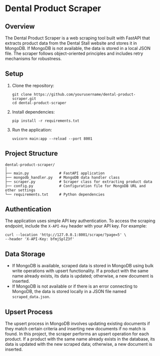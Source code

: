 <!DOCTYPE html>
<html lang="en">
<head>
  <meta charset="UTF-8">
  <meta name="viewport" content="width=device-width, initial-scale=1.0">
  <title>Dental Product Scraper</title>
</head>
<body>
  <h1>Dental Product Scraper</h1>

  <h2>Overview</h2>
  <p>The Dental Product Scraper is a web scraping tool built with FastAPI that extracts product data from the Dental Stall website and stores it in MongoDB. If MongoDB is not available, the data is stored in a local JSON file. The scraper follows object-oriented principles and includes retry mechanisms for robustness.</p>

  <h2>Setup</h2>
  <ol>
    <li>Clone the repository:
      <pre><code>git clone https://github.com/yourusername/dental-product-scraper.git
cd dental-product-scraper</code></pre>
    </li>
    <li>Install dependencies:
      <pre><code>pip install -r requirements.txt</code></pre>
    </li>
    <li>Run the application:
      <pre><code>uvicorn main:app --reload --port 8001</code></pre>
    </li>
  </ol>

  <h2>Project Structure</h2>
  <pre><code>dental-product-scraper/
│
├── main.py              # FastAPI application
├── mongodb_handler.py   # MongoDB data handler class
├── scraper.py           # Scraper class for extracting product data
├── config.py            # Configuration file for MongoDB URL and other settings
└── requirements.txt     # Python dependencies
</code></pre>

  <h2>Authentication</h2>
  <p>The application uses simple API key authentication. To access the scraping endpoint, include the <code>X-API-Key</code> header with your API key. For example:</p>
  <pre><code>curl --location 'http://127.0.0.1:8001/scrape/?page=5' \
--header 'X-API-Key: bfmjSplZ3f'</code></pre>

  <h2>Data Storage</h2>
  <ul>
    <li>If MongoDB is available, scraped data is stored in MongoDB using bulk write operations with upsert functionality. If a product with the same name already exists, its data is updated; otherwise, a new document is inserted.</li>
    <li>If MongoDB is not available or if there is an error connecting to MongoDB, the data is stored locally in a JSON file named <code>scraped_data.json</code>.</li>
  </ul>

  <h2>Upsert Process</h2>
  <p>The upsert process in MongoDB involves updating existing documents if they match certain criteria and inserting new documents if no match is found. In this project, the scraper performs an upsert operation for each product. If a product with the same name already exists in the database, its data is updated with the new scraped data; otherwise, a new document is inserted.</p>
</body>
</html>
